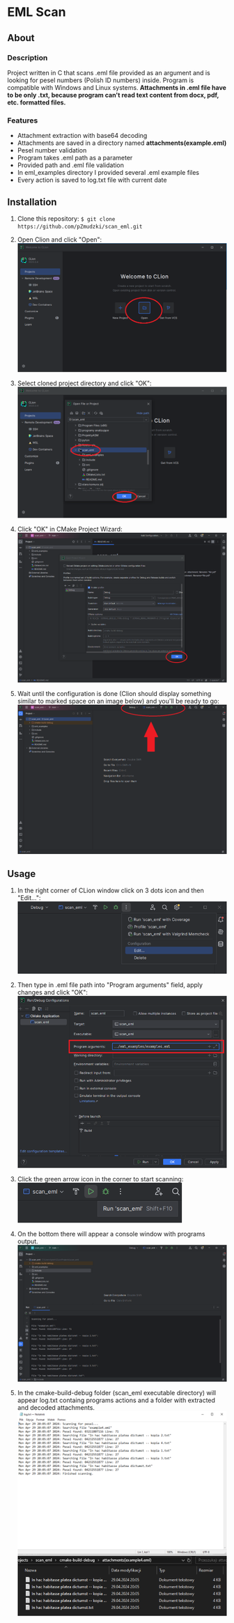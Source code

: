 # EML Scan

## About

### Description

Project written in C that scans .eml file provided as an argument and is looking for pesel numbers (Polish ID numbers) inside. Program is compatible with Windows and Linux systems. **Attachments in .eml file have to be only .txt, because program can't read text content from docx, pdf, etc. formatted files.**

### Features

- Attachment extraction with base64 decoding
- Attachments are saved in a directory named **attachments(example.eml)**
- Pesel number validation
- Program takes .eml path as a parameter
- Provided path and .eml file validation
- In eml_examples directory I provided several .eml example files
- Every action is saved to log.txt file with current date

## Installation

1. Clone this repository:
   `$ git clone https://github.com/pZmudzki/scan_eml.git`

2. Open Clion and click "Open":
   ![step 2](https://github.com/pZmudzki/scan_eml/blob/media/images/step2.png?raw=true)

3. Select cloned project directory and click "OK":
   ![step 3](https://github.com/pZmudzki/scan_eml/blob/media/images/step3.png?raw=true)

4. Click "OK" in CMake Project Wizard:
   ![step 4](https://github.com/pZmudzki/scan_eml/blob/media/images/step4.png?raw=true)

5. Wait until the configuration is done (Clion should display something similar to marked space on an image below) and you'll be ready to go:
   ![step 5](https://github.com/pZmudzki/scan_eml/blob/media/images/step5.png?raw=true)

## Usage

1. In the right corner of CLion window click on 3 dots icon and then "Edit...":
   ![step 6](https://github.com/pZmudzki/scan_eml/blob/media/images/step6.png?raw=true)

2. Then type in .eml file path into "Program arguments" field, apply changes and click "OK":
   ![step 7](https://github.com/pZmudzki/scan_eml/blob/media/images/step7.png?raw=true)

3. Click the green arrow icon in the corner to start scanning:
   ![step 8](https://github.com/pZmudzki/scan_eml/blob/media/images/step8.png?raw=true)

4. On the bottom there will appear a console window with programs output.
   ![step 9](https://github.com/pZmudzki/scan_eml/blob/media/images/step9.png?raw=true)

5. In the cmake-build-debug folder (scan_eml executable directory) will appear log.txt containg programs actions and a folder with extracted and decoded attachments.
   ![step 10](https://github.com/pZmudzki/scan_eml/blob/media/images/step10.png?raw=true)
   ![step 11](https://github.com/pZmudzki/scan_eml/blob/media/images/step11.png?raw=true)
